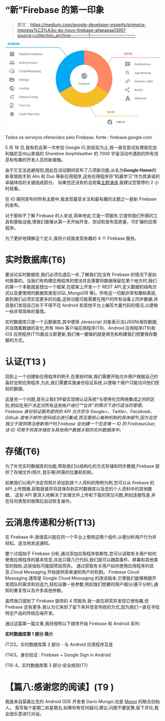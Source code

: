 # “新”Firebase 的第一印象

> 原文：<https://medium.com/google-developer-experts/primeira-impress%C3%A3o-do-novo-firebase-afaeaeaa1395?source=collection_archive---------1----------------------->

![](img/7fcb2b3cbfe274cdfb85fde6a592a7ae.png)

Todos os serviços oferecidos pelo Firebase. fonte : firebase.google.com

5 月 18 日,我有机会第一次参加 Google IO,到目前为止,我一直在尝试处理我在加利福尼亚州山景城的 Shoreline Amphiteather 的 7000 宇宙活动中遇到的所有信息和有趣的开发人员的新接触。

由于它无法逃避规则,因此在活动期间宣布了几项新功能,从名为**Google Home**的新家居助手到 Allo 和 Duo 等新应用程序,这些应用程序将“机器学习”作为其承诺的卓越体验的关键组成部分。
如果您还没有机会观看[主题演讲](https://www.youtube.com/watch?v=862r3XS2YB0),我建议您暂停约 2 小时观看。

在 IO 期间宣布的所有主题中,我发现最受关注和最有趣的主题之一是新 Firebase 的发布。

对于那些不了解 Firebase 的人来说,简单地说,它是一项服务,它提供我们所需的工具和基础设施,使我们能够从第一天开始开发、测试和发布高质量、可扩展的应用程序。

为了更好地理解这个定义,我将介绍我发现有趣的 4 个 Firebase 服务。

# 实时数据库(T6)

要谈论实时数据库,我们必须先退后一步,了解我们在没有 Firebase 的情况下是如何做事的。当我们有构建应用程序的想法并且需要将数据保留在某个地方时,我们的第一个本能就是想出一个框架,在框架上开发一个 REST API,定义数据的结构方式以及要使用的数据库类型(SQL,MongoDB 等)。所有这一切都非常有趣和美丽,直到我们必须实现更多的功能,这些功能可能需要在用户的所有设备上同步数据,并且我们发现自己处于不得不在 Android 和其他平台上编写大量代码的情况,以便做一些非常简单的事情。

实时数据库只是一个云数据库,其中使用 Javascript 对象表示法(JSON)保存数据,并且随着数据的变化,所有 Web 客户端应用程序(T8)、Android 应用程序(T9)和 iOS 应用程序(T11)都会立即更新,我们唯一要做的就是填充和构建我们想要保存数据的方式。

# **认证(T13 )**

回到上一个创建新应用程序的例子,在某些时候,我们需要开始允许用户根据自己的喜好定制应用程序,为此,我们需要实施身份验证系统,以便每个用户只能访问他们授权的数据。

这是另一个问题,首先让我们怀疑实现根认证系统*与使用社交网络集成之间的区别,例如在用户决定对所有这些帐户进行“*合并”*的情况下进行适当的管理。
Firebase 身份验证服务提供的 API 允许您与 Google+、Twitter、Facebook、Github 或电子邮件/密码组合进行集成,而无需担心每种机制的具体细节,因为当您独立于提供商注册新用户时,Firebase 会创建一个包含唯一 ID 的 FirebaseUser,该 ID 可用于将其存储在与其他用户数据关联的实时数据库中。*

# **存储(T6)**

为了补充实时数据库的功能,帮助我们以结构化的方式存储和同步数据,Firebase 提供了存储文件(照片,音乐等)所需的位置和机制。

如果我们以用户决定将照片添加到其个人资料的用例为例,您可以从 firebase 的 API 上传图像,获取链接并将其保存到实时数据库以及您的个人资料中的其他数据。
这些 API 更深入地解决了处理文件上传和下载的常见问题,例如连接性差,并在任何类型的故障后自动恢复操作。

# 云消息传递和分析(T13)

在 Firebase 中,我很高兴能在同一个平台上使用这两个组件,以便分析用户行为并轻松、适当地发送通知。

整个过程始于 Firebase 分析,通过添加应用程序依赖性,您可以读取有关用户如何使用应用程序的基本信息,并且只需几行代码,我们就可以跟踪事件、屏幕和其他类型的指标,这些指标可能因项目而异。
通过获取有关用户如何使用应用程序的信息,Cloud Messaging 开始提供简单通知用户的机制。
Firebase Cloud Messaging 通常是 Google Cloud Messaging 的改进版本,它使我们能够根据开发团队的需求和创造力,轻松设置一些参数,例如我们想要的用户细分(基于分析),通知的重复性以及许多其他参数。

虽然我只提到了 Firebase 提供的 4 项服务,我一直在研究并发现它很有趣,但 Firebase 还有更多,我认为它来到了留下来并改变传统的方式,因为我们一直在寻找特定产品的传统后端开发。

通过这篇第一篇文章,我将按照以下顺序开始 Firebase 和 Android 系列:

**实时数据库第 1 部分 简介**

(T2)2。实时数据库第 2 部分 - 与 Android 应用程序互连

(T4)3。身份验证 : Firebase + Google Sign in Android

(T6) 4。实时数据库第 3 部分:安全规则(T7)

# 【篇八:感谢您的阅读】(T9 )

我是来自莫桑比克的 Android GDE 开发者 Dario Mungoi,也是 [Moovi](https://medium.com/u/1996687cc9e?source=post_page-----afaeaeaa1395--------------------------------) 的联合创始人。
我写每个星期二和星期五,如果你有任何疑问,建议,问题不要犹豫,留下评论,我会很乐意进行对话。